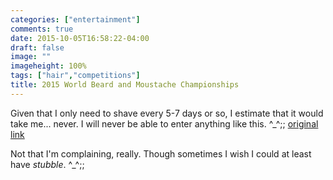 ```yaml
---
categories: ["entertainment"]
comments: true
date: 2015-10-05T16:58:22-04:00
draft: false
image: ""
imageheight: 100%
tags: ["hair","competitions"]
title: 2015 World Beard and Moustache Championships
---
```


Given that I only need to shave every 5-7 days or so, I estimate that it would take me... never. I will never be able to enter anything like this. ^_^;; [original link](http://www.businessinsider.com/2015-world-beard-and-moustache-championships-2015-10)<!--more-->

Not that I'm complaining, really. Though sometimes I wish I could at least have *stubble*. ^_^;;